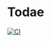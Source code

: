 # Todae

[![CI](https://github.com/khw1031/todae/actions/workflows/ci.yml/badge.svg?branch=main)](https://github.com/khw1031/todae/actions/workflows/ci.yml)
